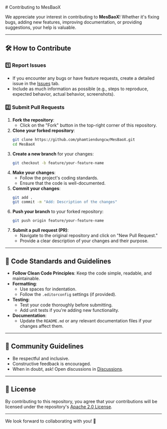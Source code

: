 ﻿﻿# Contributing to MesBaoX

We appreciate your interest in contributing to **MesBaoX**! Whether it's fixing bugs, adding new features, improving documentation, or providing suggestions, your help is valuable.

---

## 🛠️ How to Contribute

### 1️⃣ **Report Issues**
- If you encounter any bugs or have feature requests, create a detailed issue in the [Issues](https://github.com/phamtiendungcw/MesBaoX/issues) tab.
- Include as much information as possible (e.g., steps to reproduce, expected behavior, actual behavior, screenshots).

### 2️⃣ **Submit Pull Requests**
1. **Fork the repository**:
   - Click on the "Fork" button in the top-right corner of this repository.
2. **Clone your forked repository**:
   ```bash
   git clone https://github.com/phamtiendungcw/MesBaoX.git
   cd MesBaoX
   ```
3. **Create a new branch** for your changes:
   ```bash
   git checkout -b feature/your-feature-name
   ```
4. **Make your changes**:
   - Follow the project's coding standards.
   - Ensure that the code is well-documented.
5. **Commit your changes**:
   ```bash
   git add .
   git commit -m "Add: Description of the changes"
   ```
6. **Push your branch** to your forked repository:
   ```bash
   git push origin feature/your-feature-name
   ```
7. **Submit a pull request (PR)**:
   - Navigate to the original repository and click on "New Pull Request."
   - Provide a clear description of your changes and their purpose.

---

## 🧪 Code Standards and Guidelines
- **Follow Clean Code Principles**: Keep the code simple, readable, and maintainable.
- **Formatting**:
  - Use spaces for indentation.
  - Follow the `.editorconfig` settings (if provided).
- **Testing**:
  - Test your code thoroughly before submitting.
  - Add unit tests if you're adding new functionality.
- **Documentation**:
  - Update the `README.md` or any relevant documentation files if your changes affect them.

---

## 💬 Community Guidelines
- Be respectful and inclusive.
- Constructive feedback is encouraged.
- When in doubt, ask! Open discussions in [Discussions](https://github.com/phamtiendungcw/MesBaoX/discussions).

---

## 📝 License
By contributing to this repository, you agree that your contributions will be licensed under the repository's [Apache 2.0 License](LICENSE.txt).

---

We look forward to collaborating with you! 🚀